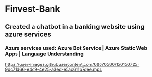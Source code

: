 # Finvest-Bank
## Created a chatbot in a banking website using azure services
### Azure services used: Azure Bot Service | Azure Static Web Apps | Language Understanding

https://user-images.githubusercontent.com/68070580/156156725-9dc71d66-e4d9-4e25-a3ed-e5ac611b7dee.mp4

